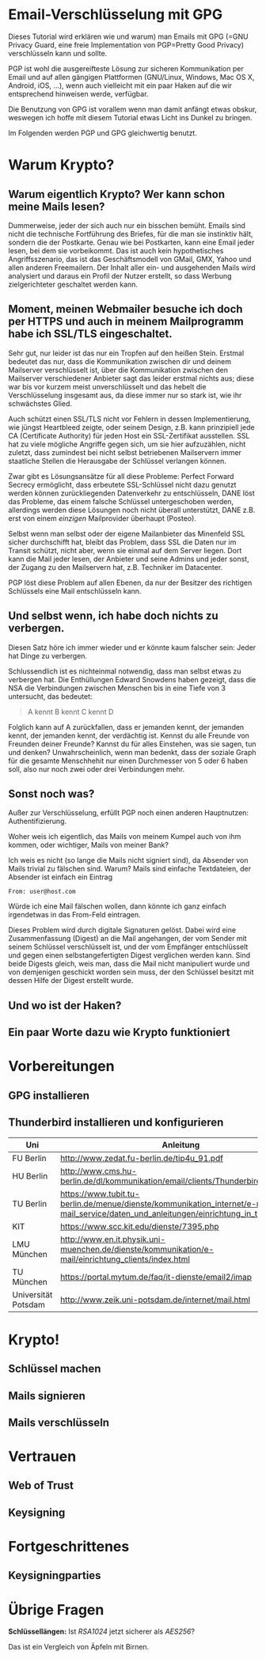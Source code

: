 Email-Verschlüsselung mit GPG
=============================

Dieses Tutorial wird erklären wie und warum) man Emails mit GPG (=GNU Privacy Guard,
eine freie Implementation von PGP=Pretty Good Privacy) verschlüsseln kann und
sollte.

PGP ist wohl die ausgereifteste Lösung zur sicheren Kommunikation per Email und
auf allen gängigen Plattformen (GNU/Linux, Windows, Mac OS X, Android, iOS, ...),
wenn auch vielleicht mit ein paar Haken auf die wir entsprechend hinweisen werde,
verfügbar.

Die Benutzung von GPG ist vorallem wenn man damit anfängt etwas obskur, weswegen
ich hoffe mit diesem Tutorial etwas Licht ins Dunkel zu bringen.

Im Folgenden werden PGP und GPG gleichwertig benutzt.

# Warum Krypto?

## Warum eigentlich Krypto? Wer kann schon meine Mails lesen?

Dummerweise, jeder der sich auch nur ein bisschen bemüht. Emails sind nicht die
technische Fortführung des Briefes, für die man sie instinktiv hält, sondern
die der Postkarte.
Genau wie bei Postkarten, kann eine Email jeder lesen, bei dem sie vorbeikommt.
Das ist auch kein hypothetisches Angriffsszenario, das ist das Geschäftsmodell
von GMail, GMX, Yahoo und allen anderen Freemailern. Der Inhalt aller ein- und
ausgehenden Mails wird analysiert und daraus ein Profil der Nutzer erstellt, so
dass Werbung zielgerichteter geschaltet werden kann.

## Moment, meinen Webmailer besuche ich doch per HTTPS und auch in meinem Mailprogramm habe ich SSL/TLS eingeschaltet.

Sehr gut, nur leider ist das nur ein Tropfen auf den heißen Stein. Erstmal
bedeutet das nur, dass die Kommunikation zwischen dir und deinem Mailserver
verschlüsselt ist, über die Kommunikation zwischen den Mailserver verschiedener
Anbieter sagt das leider erstmal nichts aus; diese war bis vor kurzem meist
unverschlüsselt und das hebelt die Verschlüsselung insgesamt aus, da diese immer
nur so stark ist, wie ihr schwächstes Glied.

Auch schützt einen SSL/TLS nicht vor Fehlern in dessen Implementierung, wie
jüngst Heartbleed zeigte, oder seinem Design, z.B. kann prinzipiell jede CA
(Certificate Authority) für jeden Host ein SSL-Zertifikat ausstellen.
SSL hat zu viele mögliche Angriffe gegen sich, um sie hier aufzuzählen, nicht
zuletzt, dass zumindest bei nicht selbst betriebenen Mailservern immer staatliche
Stellen die Herausgabe der Schlüssel verlangen können.

Zwar gibt es Lösungsansätze für all diese Probleme: Perfect Forward Secrecy
ermöglicht, dass erbeutete SSL-Schlüssel nicht dazu genutzt werden können
zurückliegenden Datenverkehr zu entschlüsseln, DANE löst das Probleme, das einem
falsche Schlüssel untergeschoben werden, allerdings werden diese Lösungen noch
nicht überall unterstützt, DANE z.B. erst von einem *einzigen* Mailprovider
überhaupt (Posteo).

Selbst wenn man selbst oder der eigene Mailanbieter das Minenfeld SSL sicher
durchschifft hat, bleibt das Problem, dass SSL die Daten nur im Transit schützt,
nicht aber, wenn sie einmal auf dem Server liegen. Dort kann die Mail jeder lesen,
der Anbieter und seine Admins und jeder sonst, der Zugang zu den Mailservern hat,
z.B. Techniker im Datacenter.

PGP löst diese Problem auf allen Ebenen, da nur der Besitzer des richtigen Schlüssels
eine Mail entschlüsseln kann.

## Und selbst wenn, ich habe doch nichts zu verbergen.

Diesen Satz höre ich immer wieder und er könnte kaum falscher sein: Jeder hat Dinge
zu verbergen.

Schlussendlich ist es nichteinmal notwendig, dass man selbst etwas zu verbergen
hat. Die Enthüllungen Edward Snowdens haben gezeigt, dass die NSA die Verbindungen
zwischen Menschen bis in eine Tiefe von 3 untersucht, das bedeutet:

> A kennt B kennt C kennt D

Folglich kann auf A zurückfallen, dass er jemanden kennt, der jemanden kennt, der
jemanden kennt, der verdächtig ist. Kennst du alle Freunde von Freunden deiner
Freunde? Kannst du für alles Einstehen, was sie sagen, tun und denken?
Unwahrscheinlich, wenn man bedenkt, dass der soziale Graph für die gesamte
Menschhehit nur einen Durchmesser von 5 oder 6 haben soll, also nur noch zwei
oder drei Verbindungen mehr.

## Sonst noch was?

Außer zur Verschlüsselung, erfüllt PGP noch einen anderen Hauptnutzen: Authentifizierung.

Woher weis ich eigentlich, das Mails von meinem Kumpel auch von ihm kommen, oder
wichtiger, Mails von meiner Bank?

Ich weis es nicht (so lange die Mails nicht signiert sind), da Absender von Mails
trivial zu fälschen sind. Warum? Mails sind einfache Textdateien, der Absender
ist einfach ein Eintrag
```
From: user@host.com
```
Würde ich eine Mail fälschen wollen, dann könnte ich ganz einfach irgendetwas
in das From-Feld eintragen.

Dieses Problem wird durch digitale Signaturen gelöst. Dabei wird eine Zusammenfassung
(Digest) an die Mail angehangen, der vom Sender mit seinem Schlüssel verschlüsselt
ist, und der vom Empfänger entschlüsselt und gegen einen selbstangefertigten
Digest verglichen werden kann. Sind beide Digests gleich, weis man, dass die Mail
nicht manipuliert wurde und von demjenigen geschickt worden sein muss, der den
Schlüssel besitzt mit dessen Hilfe der Digest erstellt wurde.

## Und wo ist der Haken?

## Ein paar Worte dazu wie Krypto funktioniert

# Vorbereitungen

## GPG installieren

## Thunderbird installieren und konfigurieren

Uni | Anleitung
----|----------
FU Berlin | http://www.zedat.fu-berlin.de/tip4u_91.pdf
HU Berlin | http://www.cms.hu-berlin.de/dl/kommunikation/email/clients/Thunderbird301/
TU Berlin | https://www.tubit.tu-berlin.de/menue/dienste/kommunikation_internet/e-mail/der_e-mail_service/daten_und_anleitungen/einrichtung_in_thunderbird/
KIT       | https://www.scc.kit.edu/dienste/7395.php
LMU München | http://www.en.it.physik.uni-muenchen.de/dienste/kommunikation/e-mail/einrichtung_clients/index.html
TU München  | https://portal.mytum.de/faq/it-dienste/email2/imap
Universität Potsdam | http://www.zeik.uni-potsdam.de/internet/mail.html

# Krypto!

## Schlüssel machen

## Mails signieren

## Mails verschlüsseln

# Vertrauen

## Web of Trust

## Keysigning

# Fortgeschrittenes

## Keysigningparties

# Übrige Fragen

**Schlüssellängen:** Ist *RSA1024* jetzt sicherer als *AES256*?

Das ist ein Vergleich von Äpfeln mit Birnen.
